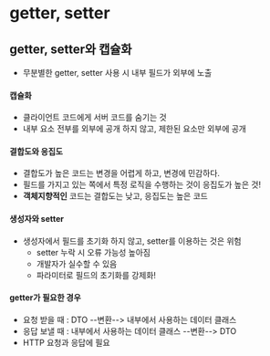 # getter, setter

## getter, setter와 캡슐화

- 무분별한 getter, setter 사용 시 내부 필드가 외부에 노출

#### 캡슐화

- 클라이언트 코드에게 서버 코드를 숨기는 것
- 내부 요소 전부를 외부에 공개 하지 않고, 제한된 요소만 외부에 공개

#### 결합도와 응집도

- 결합도가 높은 코드는 변경을 어렵게 하고, 변경에 민감하다.
- 필드를 가지고 있는 쪽에서 특정 로직을 수행하는 것이 응집도가 높은 것!
- __객체지향적인__ 코드는 결합도는 낮고, 응집도는 높은 코드

#### 생성자와 setter

- 생성자에서 필드를 초기화 하지 않고, setter를 이용하는 것은 위험
  - setter 누락 시 오류 가능성 높아짐
  - 개발자가 실수할 수 있음
  - 파라미터로 필드의 초기화를 강제화!

#### getter가 필요한 경우

- 요청 받을 때 : DTO --변환--> 내부에서 사용하는 데이터 클래스
- 응답 보낼 때 : 내부에서 사용하는 데이터 클래스 --변환--> DTO
- HTTP 요청과 응답에 필요